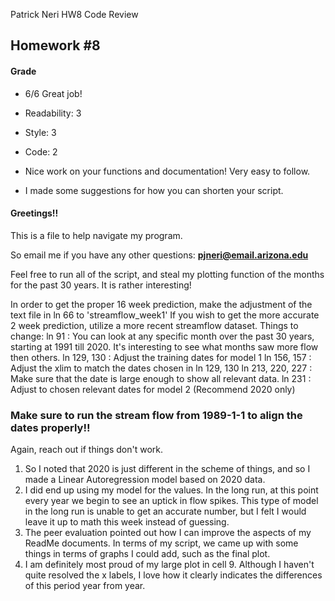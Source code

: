 Patrick Neri HW8 Code Review

## Homework #8

#### Grade 
 - 6/6  Great  job!
 - Readability: 3
 - Style: 3 
 - Code: 2

 - Nice work on your functions and documentation! Very easy to follow. 
 - I made some suggestions for how you can shorten your script. 
 


#### Greetings!!
This is a file to help navigate my program.

So email me if you have any other questions:
 **pjneri@email.arizona.edu**

 Feel free to run all of the script, and steal my plotting function of the months for the
 past 30 years. It is rather interesting!

In order to get the proper 16 week prediction, make the adjustment of the text file in ln 66 to 'streamflow_week1'
If you wish to get the more accurate 2 week prediction, utilize a more recent streamflow dataset.
Things to change:
ln 91 : You can look at any specific month over the past 30 years, starting at 1991 till 2020. It's interesting to see what months saw more flow then others.
ln 129, 130 : Adjust the training dates for model 1
ln 156, 157 : Adjust the xlim to match the dates chosen in ln 129, 130
ln 213, 220, 227 : Make sure that the date is large enough to show all relevant data.
ln 231 : Adjust to chosen relevant dates for model 2 (Recommend 2020 only)

 ### Make sure to run the stream flow from 1989-1-1 to align the dates properly!!

 Again, reach out if things don't work.

 1. So I noted that 2020 is just different in the scheme of things, and so I made a Linear Autoregression model based on 2020 data.
 2. I did end up using my model for the values. In the long run, at this point every year we begin to see an uptick in flow spikes. This type of model in the long run is unable to get an accurate number, but I felt I would leave it up to math this week instead of guessing.
 3. The peer evaluation pointed out how I can improve the aspects of my ReadMe documents. In terms of my script, we came up with some things in terms of graphs I could add, such as the final plot.
 4. I am definitely most proud of my large plot in cell 9. Although I haven't quite resolved the x labels, I love how it clearly indicates the differences of this period year from year.
